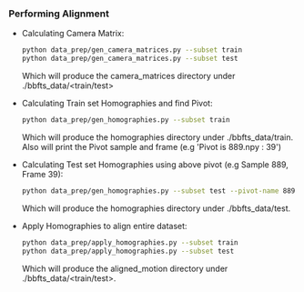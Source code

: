 ### Performing Alignment

- Calculating Camera Matrix:

  ```bash
  python data_prep/gen_camera_matrices.py --subset train
  python data_prep/gen_camera_matrices.py --subset test
  ```

  Which will produce the camera_matrices directory under ./bbfts_data/<train/test>

- Calculating Train set Homographies and find Pivot:

  ```bash
  python data_prep/gen_homographies.py --subset train
  ```

  Which will produce the homographies directory under ./bbfts_data/train.
  Also will print the Pivot sample and frame (e.g 'Pivot is 889.npy : 39')

- Calculating Test set Homographies using above pivot (e.g Sample 889, Frame 39):

   ```bash
  python data_prep/gen_homographies.py --subset test --pivot-name 889 --pivot-frame 39
  ```

  Which will produce the homographies directory under ./bbfts_data/test.

- Apply Homographies to align entire dataset:

  ```bash
  python data_prep/apply_homographies.py --subset train
  python data_prep/apply_homographies.py --subset test
  ```

  Which will produce the aligned_motion directory under ./bbfts_data/<train/test>.